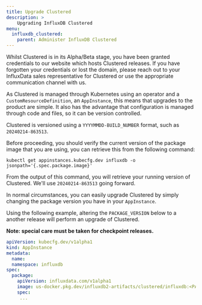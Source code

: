 ```yaml
---
title: Upgrade Clustered
description: >
    Upgrading InfluxDB Clustered
menu:
  influxdb_clustered:
    parent: Administer InfluxDB Clustered
---
```


Whilst Clustered is in its Alpha/Beta stage, you have been granted credentials to our website which hosts Clustered releases. If you have forgotten your credentials or lost
the domain, please reach out to your InfluxData sales representative for Clustered or use the appropriate communication channel with us.


As Clustered is managed through Kubernetes using an operator and a `CustomResourceDefinition`, an `AppInstance`, this means that upgrades to the product are simple. It also has the
advantage that configuration is managed through code and files, so it can be version controlled.

Clustered is versioned using a `YYYYMMDD-BUILD_NUMBER` format, such as `20240214-863513`.

Before proceeding, you should verify the current version of the package image that you are using, you can retrieve this from the following command:

```
kubectl get appinstances.kubecfg.dev influxdb -o jsonpath='{.spec.package.image}'
```

From the output of this command, you will retrieve your running version of Clustered. We'll use `20240214-863513` going forward.


In normal circumstances, you can easily upgrade Clustered by simply changing the package version you have in your `AppInstance`.

Using the following example, altering the `PACKAGE_VERSION` below to a another release will perform an upgrade of Clustered.

**Note: special care must be taken for checkpoint releases.**

```yaml
apiVersion: kubecfg.dev/v1alpha1
kind: AppInstance
metadata:
  name:
  namespace: influxdb
spec:
  package:
    apiVersion: influxdata.com/v1alpha1
    image: us-docker.pkg.dev/influxdb2-artifacts/clustered/influxdb:<PACKAGE_VERSION>
    spec:
     ...
```

